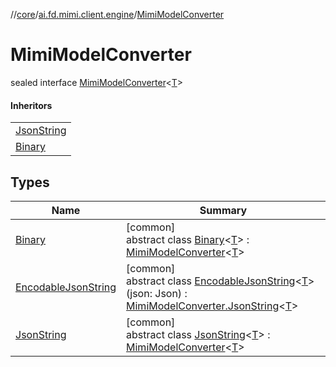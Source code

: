 //[core](../../../index.md)/[ai.fd.mimi.client.engine](../index.md)/[MimiModelConverter](index.md)

# MimiModelConverter

sealed interface [MimiModelConverter](index.md)&lt;[T](index.md)&gt;

#### Inheritors

| |
|---|
| [JsonString](-json-string/index.md) |
| [Binary](-binary/index.md) |

## Types

| Name | Summary |
|---|---|
| [Binary](-binary/index.md) | [common]<br>abstract class [Binary](-binary/index.md)&lt;[T](-binary/index.md)&gt; : [MimiModelConverter](index.md)&lt;[T](-binary/index.md)&gt; |
| [EncodableJsonString](-encodable-json-string/index.md) | [common]<br>abstract class [EncodableJsonString](-encodable-json-string/index.md)&lt;[T](-encodable-json-string/index.md)&gt;(json: Json) : [MimiModelConverter.JsonString](-json-string/index.md)&lt;[T](-encodable-json-string/index.md)&gt; |
| [JsonString](-json-string/index.md) | [common]<br>abstract class [JsonString](-json-string/index.md)&lt;[T](-json-string/index.md)&gt; : [MimiModelConverter](index.md)&lt;[T](-json-string/index.md)&gt; |
